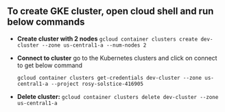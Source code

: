 ## To create GKE cluster, open cloud shell and run below commands

* **Create cluster with 2 nodes** `gcloud container clusters create dev-cluster --zone us-central1-a --num-nodes 2`

* **Connect to cluster** go to the Kubernetes clusters and click on connect to get below command
  
  `gcloud container clusters get-credentials dev-cluster --zone us-central1-a --project rosy-solstice-416905`


* **Delete cluster:** `gcloud container clusters delete dev-cluster --zone us-central1-a`
